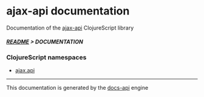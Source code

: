 

# ajax-api documentation

Documentation of the [ajax-api](https://github.com/bithandshake-hq/ajax-api) ClojureScript library

##### [README](../README.md) > DOCUMENTATION

### ClojureScript namespaces

* [ajax.api](cljs/ajax/API.md)

---

This documentation is generated by the [docs-api](https://github.com/bithandshake/docs-api) engine

